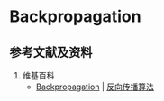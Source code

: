 # Backpropagation

## 参考文献及资料

1. 维基百科
	- [Backpropagation](https://en.wikipedia.org/wiki/Backpropagation) | [反向传播算法](https://en.wikipedia.org/wiki/反向传播算法) 
